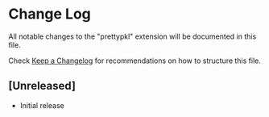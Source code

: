 # Change Log

All notable changes to the "prettypkl" extension will be documented in this file.

Check [Keep a Changelog](http://keepachangelog.com/) for recommendations on how to structure this file.

## [Unreleased]

- Initial release